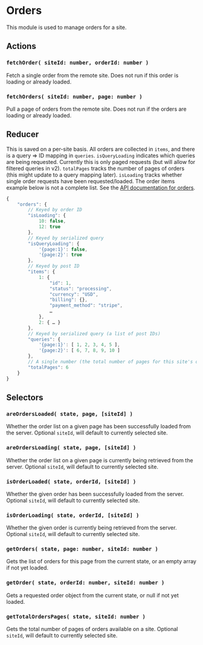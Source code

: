 Orders
======

This module is used to manage orders for a site.

## Actions

### `fetchOrder( siteId: number, orderId: number )`

Fetch a single order from the remote site. Does not run if this order is loading or already loaded.

### `fetchOrders( siteId: number, page: number )`

Pull a page of orders from the remote site. Does not run if the orders are loading or already loaded.

## Reducer

This is saved on a per-site basis. All orders are collected in `items`, and there is a query => ID mapping in `queries`. `isQueryLoading` indicates which queries are being requested. Currently this is only paged requests (but will allow for filtered queries in v2). `totalPages` tracks the number of pages of orders (this might update to a query mapping later). `isLoading` tracks whether single order requests have been requested/loaded. The order items example below is not a complete list. See the [API documentation for orders](http://woocommerce.github.io/woocommerce-rest-api-docs/#order-properties).

```js
{
	"orders": {
		// Keyed by order ID
		"isLoading": {
			10: false,
			12: true
		},
		// Keyed by serialized query
		"isQueryLoading": {
			'{page:1}': false,
			'{page:2}': true
		},
		// Keyed by post ID
		"items": {
			1: {
				"id": 1,
				"status": "processing",
				"currency": "USD",
				"billing": {},
				"payment_method": "stripe",
				…
			},
			2: { … } 
		},
		// Keyed by serialized query (a list of post IDs)
		"queries": {
			'{page:1}': [ 1, 2, 3, 4, 5 ],
			'{page:2}': [ 6, 7, 8, 9, 10 ]
		},
		// A single number (the total number of pages for this site's orders)
		"totalPages": 6
	}
}
```

## Selectors

### `areOrdersLoaded( state, page, [siteId] )`

Whether the order list on a given page has been successfully loaded from the server. Optional `siteId`, will default to currently selected site.

### `areOrdersLoading( state, page, [siteId] )`

Whether the order list on a given page is currently being retrieved from the server. Optional `siteId`, will default to currently selected site.

### `isOrderLoaded( state, orderId, [siteId] )`

Whether the given order has been successfully loaded from the server. Optional `siteId`, will default to currently selected site.

### `isOrderLoading( state, orderId, [siteId] )`

Whether the given order is currently being retrieved from the server. Optional `siteId`, will default to currently selected site.

### `getOrders( state, page: number, siteId: number )`

Gets the list of orders for this page from the current state, or an empty array if not yet loaded.

### `getOrder( state, orderId: number, siteId: number )`

Gets a requested order object from the current state, or null if not yet loaded.

### `getTotalOrdersPages( state, siteId: number )`

Gets the total number of pages of orders available on a site. Optional `siteId`, will default to currently selected site.
